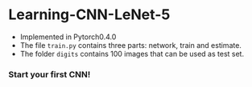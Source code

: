 # Learning-CNN-LeNet-5
- Implemented in Pytorch0.4.0
- The file `train.py` contains three parts: network, train and estimate.
- The folder `digits` contains 100 images that can be used as test set.
### Start your first CNN!
